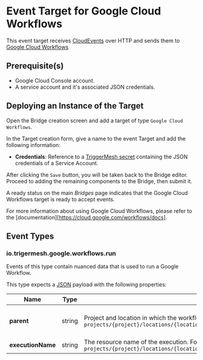 # Event Target for Google Cloud Workflows

This event target receives [CloudEvents][ce] over HTTP and sends them to [Google Cloud Workflows](https://cloud.google.com/workflows)

## Prerequisite(s)

- Google Cloud Console account.
- A service account and it's associated JSON credentials.

## Deploying an Instance of the Target

Open the Bridge creation screen and add a target of type `Google Cloud Workflows`.

In the Target creation form, give a name to the event Target and add the following information:

- **Credentials**: Reference to a [TriggerMesh secret](../guides/secrets.md) containing the JSON credentials of a Service Account.

After clicking the `Save` button, you will be taken back to the Bridge editor. Proceed to adding the remaining
components to the Bridge, then submit it.

A ready status on the main _Bridges_ page indicates that the Google Cloud Workflows target is ready to accept events.

For more information about using Google Cloud Workflows, please refer to the [documentation][https://cloud.google.com/workflows/docs].

## Event Types
### io.trigermesh.google.workflows.run

Events of this type contain nuanced data that is used to run a Google Workflow.

This type expects a [JSON][ce-jsonformat] payload with the following properties:

| Name  |  Type |  Comment | Example
|---|---|---|---|
| **parent** | string | Project and location in which the workflow should be created. Format:  `projects/{project}/locations/{location}` | "projects/ultra-hologram-297914/locations/us-central1" |
| **executionName** | string |  The resource name of the execution. Format: `projects/{project}/locations/{location}/workflows/{workflow}/executions/{execution}`| "demowf" | 



[ce]: https://cloudevents.io/
[ce-jsonformat]: https://github.com/cloudevents/spec/blob/v1.0/json-format.md
